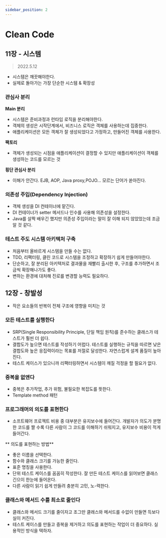 ```yaml
---
sidebar_position: 2
---
```


# Clean Code


## 11장 - 시스템
> 2022.5.12

- 시스템은 깨끗해야한다.
- 실제로 돌아가는 가장 단순한 시스템 & 확장성

### 관심사 분리

**Main 분리**

- 시스템은 준비과정과 런타임 로직을 분리해야한다.
- 객체의 생성은 시작단계에서, 비즈니스 로직은 객체를 사용하는데 집중한다.
- 애플리케이션은 모든 객체가 잘 생성되었다고 가정하고, 만들어진 객체를 사용한다.

**팩토리**

- 객체가 생성되는 시점을 애플리케이션이 결정할 수 있지만 애플리케이션이 객체를 생성하는 코드를 모르는 것

**횡단 관심사 분리**

- 이해가 안간다. EJB, AOP, Java proxy,POJO... 모르는 단어가 쏟아진다.

### 의존성 주입(Dependency Injection)

- 객체 생성을 DI 컨테이너에 맡긴다. 
- DI 컨테이너가 setter 메서드나 인수를 사용해 의존성을 설정한다.
- Java를 살짝 배우긴 했지만 의존성 주입이라는 말이 잘 이해 되지 않았었는데 조금 알 것 같다.

### 테스트 주도 시스템 아키텍처 구축

- 처음부터 올바르게 시스템을 만들 수는 없다.
- TDD, 리팩터링, 클린 코드로 시스템을 조정하고 확장하기 쉽게 만들어야한다.
- 단순하고, 잘 분리된 아키텍처로 결과물을 재빨리 출시한 후, 구조를 추가하면서 조금씩 확장해나가도 좋다.
- 변하는 환경에 대처해 진로를 변경할 능력도 필요하다.



## 12장 - 창발성

- 작은 요소들의 반복이 전체 구조에 영향을 미치는 것

### 모든 테스트를 실행한다

- SRP(Single Responsibility Principle, 단일 책임 원칙)를 준수하는 클래스가 테스트가 훨씬 더 쉽다.
- 결합도가 높으면 테스트를 작성하기 어럽다. 테스트를 실행하는 규칙을 따르면 낮은 결합도와 높은 응집력이라는 목표를 저절로 달성한다. 자연스럽게 설계 품질이 높아진다.
- 테스트 케이스가 있으니까 리팩터링하면서 시스템이 깨질 걱정을 할 필요가 없다.
  
### 중복을 없앤다

- 중복은 추가작업, 추가 위험, 불필요한 복잡도를 뜻한다.
- Template method 패턴

### 프로그래머의 의도를 표현한다

- 소프트웨어 프로젝트 비용 중 대부분은 유지보수에 들어간다. 개발자가 의도가 분명한 코드를 짤 수록 다른 사람이 그 코드를 이해하기 쉬워지고, 유지보수 비용이 적게 들어간다.

** 의도를 표현하는 방법**

- 좋은 이름을 선택한다.
- 함수와 클래스 크기를 가능한 줄인다.
- 표준 명칭을 사용한다.
- 단위 테스트 케이스를 꼼꼼히 작성한다. 잘 만든 테스트 케이스를 읽어보면 클래스 긴으이 한눈에 들어온다.
- 다른 사람이 읽기 쉽게 만들려 충분히 고민, 노-력한다.

### 클래스와 메서드 수를 최소로 줄인다

- 클래스와 메서드 크기를 줄이자고 조그만 클래스와 메서드를 수없이 만들면 득보다 실이 커진다.
- 테스트 케이스를 만들고 중복을 제거하고 의도를 표현하는 작업이 더 중요하다. 실용적인 방식을 택하자.
  
  